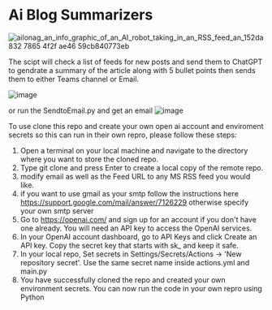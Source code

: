 # Ai Blog Summarizers
![ailonag_an_info_graphic_of_an_AI_robot_taking_in_an_RSS_feed_an_152da832 7865 4f2f ae46 59cb840773eb](https://user-images.githubusercontent.com/81778135/227051825-e9a664c1-d4fb-4234-8430-84a78b270754.jpg)

The scipt will check a list of feeds for new posts and send them to ChatGPT to gendrate a summary of the article along with 5 bullet points then sends them to either Teams channel or Email.  

![image](https://user-images.githubusercontent.com/81778135/227434020-0e218e6e-79c9-498e-a759-b02b39c1d40f.png)

or run the SendtoEmail.py and get an email 
![image](https://user-images.githubusercontent.com/81778135/227434167-44d51c3a-5f94-4d56-96a6-b92dfe9eb6a5.png)


To use clone this repo and create your own open ai account and enviroment secrets so this can run in their own repro, please follow these steps:

1. Open a terminal on your local machine and navigate to the directory where you want to store the cloned repo.
2. Type git clone and press Enter to create a local copy of the remote repo.
3. modify email as well as the Feed URL to any MS RSS feed you would like. 
4. if you want to use gmail as your smtp follow the instructions here https://support.google.com/mail/answer/7126229 otherwise specify your own smtp server 
5. Go to https://openai.com/ and sign up for an account if you don't have one already. You will need an API key to access the OpenAI services.
6. In your OpenAI account dashboard, go to API Keys and click Create an API key. Copy the secret key that starts with sk_ and keep it safe.
7. In your local repo, Set secrets in Settings/Secrets/Actions -> 'New repository secret'. Use the same secret name inside actions.yml and main.py
8. You have successfully cloned the repo and created your own environment secrets. You can now run the code in your own repro using Python 

